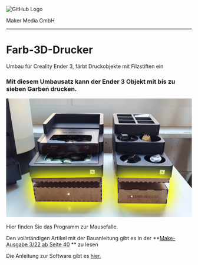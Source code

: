 ![GitHub Logo](http://www.heise.de/make/icons/make_logo.png)

Maker Media GmbH
*** 

# Farb-3D-Drucker

Umbau für Creality Ender 3, färbt Druckobjekte mit Filzstiften ein

### Mit diesem Umbausatz kann der Ender 3 Objekt mit bis zu sieben Garben drucken.

![Picture](https://github.com/MakeMagazinDE/CoffeeGuard/blob/main/Aufmacher.jpg)

Hier finden Sie das Programm zur Mausefalle. 

Den vollständigen Artikel mit der Bauanleitung gibt es in der **[Make-Ausgabe 3/22 ab Seite 40](https://www.heise.de/select/make/2022/3/2205311170134682868) ** zu lesen

Die Anleitung zur Software gibt es [hier.](https://heise.de/-7101685) 
